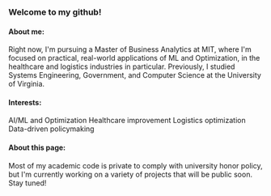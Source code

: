 ### Welcome to my github!

#### About me:
Right now, I'm pursuing a Master of Business Analytics at MIT, where I'm focused on practical, real-world applications of ML and Optimization, in the healthcare and logistics industries in particular.
Previously, I studied Systems Engineering, Government, and Computer Science at the University of Virginia. 

#### Interests:
AI/ML and Optimization
Healthcare improvement
Logistics optimization
Data-driven policymaking

#### About this page:
Most of my academic code is private to comply with university honor policy, but I'm currently working on a variety of projects that will be public soon. Stay tuned!

<!--
**haydenratliff/haydenratliff** is a ✨ _special_ ✨ repository because its `README.md` (this file) appears on your GitHub profile.

Here are some ideas to get you started:

- 🔭 I’m currently working on ...
- 🌱 I’m currently learning ...
- 👯 I’m looking to collaborate on ...
- 🤔 I’m looking for help with ...
- 💬 Ask me about ...
- 📫 How to reach me: ...
- 😄 Pronouns: ...
- ⚡ Fun fact: ...
-->
